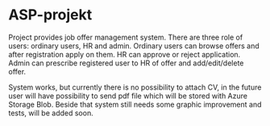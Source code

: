 # ASP-projekt

Project provides job offer management system.
There are three role of users: ordinary users, HR and admin.
Ordinary users can browse offers and after registration apply on them.
HR can approve or reject application.
Admin can prescribe registered user to HR of offer and add/edit/delete offer.

System works, but currently there is no possibility to attach CV, in the future user will have possibility to send pdf file which will be stored with Azure Storage Blob.
Beside that system still needs some graphic improvement and tests, will be added soon.
